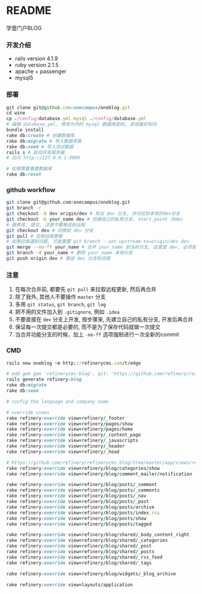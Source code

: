 # README #

学壹门户BLOG

### 开发介绍 ###

* rails version 4.1.9
* ruby version 2.1.5
* apache + passenger
* mysql5

### 部署 ###

```ruby
git clone git@github.com:onecampus/oneblog.git
cd wine
cp ./config/database.yml.mysql ./config/database.yml
# 编辑 database.yml, 修改为你的 mysql 数据库密码, 其他最好别动
bundle install
rake db:create # 创建数据库
rake db:migrate # 导入数据库表
rake db:seed # 导入测试数据
rails s # 启动开发服务器
# 访问 http://127.0.0.1:3000

# 如果需要重置数据库
rake db:reset
```

### github workflow

```bash
git clone git@github.com:onecampus/oneblog.git
git branch -r
git checkout -b dev origin/dev # 检出 dev 分支, 并对应到本地的dev分支
git checkout -b your_name dev # 创建自己的私有分支, start_point 为dev
# 做修改, 提交, 注意不要推送到远程
git checkout dev # 切换到 dev 分支
git pull # 拉取远程更新
# 如果拉取遇到问题, 可能需要 git branch --set-upstream-to=origin/dev dev
git merge --no-ff your_name # 合并 your_name 到当前分支, 这里是 dev, 必须使用 --no-ff
git branch -d your_name # 删除 your_name 本地分支
git push origin dev # 推送 dev 分支到远程
```

### 注意

1. 在每次合并前, 都要先 `git pull` 来拉取远程更新, 然后再合并
2. 除了我外, 其他人不要操作 `master` 分支
3. 多用 `git status`, `git branch`, `git log`
4. 把不用的文件加入到 `.gitignore`, 例如 `.idea`
5. 不要直接在 `dev` 分支上开发, 按步骤来, 先建立自己的私有分支, 开发后再合并
6. 保证每一次提交都是必要的, 而不是为了保存代码就做一次提交
7. 当合并功能分支的时候，加上 `-no-ff` 选项强制进行一次全新的commit

### CMD

```ruby
rails new oneblog -m http://refinerycms.com/t/edge

# add gem gem 'refinerycms-blog', git: 'https://github.com/refinery/refinerycms-blog', branch: 'master'
rails generate refinery:blog
rake db:migrate
rake db:seed

# config the language and company name

# override views
rake refinery:override view=refinery/_footer
rake refinery:override view=refinery/pages/show
rake refinery:override view=refinery/pages/home
rake refinery:override view=refinery/_content_page
rake refinery:override view=refinery/_javascripts
rake refinery:override view=refinery/_header
rake refinery:override view=refinery/_head

# https://github.com/refinery/refinerycms-blog/tree/master/app/views/refinery/blog
rake refinery:override view=refinery/blog/categories/show
rake refinery:override view=refinery/blog/comment_mailer/notification

rake refinery:override view=refinery/blog/posts/_comment
rake refinery:override view=refinery/blog/posts/_comments
rake refinery:override view=refinery/blog/posts/_nav
rake refinery:override view=refinery/blog/posts/_post
rake refinery:override view=refinery/blog/posts/archive
rake refinery:override view=refinery/blog/posts/index.rss
rake refinery:override view=refinery/blog/posts/show
rake refinery:override view=refinery/blog/posts/tagged

rake refinery:override view=refinery/blog/shared/_body_content_right
rake refinery:override view=refinery/blog/shared/_categories
rake refinery:override view=refinery/blog/shared/_post
rake refinery:override view=refinery/blog/shared/_posts
rake refinery:override view=refinery/blog/shared/_rss_feed
rake refinery:override view=refinery/blog/shared/_tags

rake refinery:override view=refinery/blog/widgets/_blog_archive

rake refinery:override view=layouts/application
```
